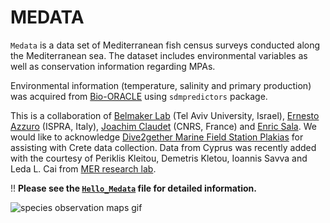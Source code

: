 # MEDATA

`Medata` is a data set of Mediterranean fish census surveys conducted along the Mediterranean sea. The dataset includes environmental variables as well as conservation information regarding MPAs.

Environmental information (temperature, salinity and primary production) was acquired from [Bio-ORACLE](http://http://www.bio-oracle.org) using `sdmpredictors` package.

<!-- Fish traits data ("fish_traits.csv" including: Size, Mobility, Activity, Schooling, Position, Diet) were aqcuired from [GASPAR](http://cesab.org/index.php/en/projets-passes/28-gaspar) and [Trait structure reveals the processes underlying fish establishment in the Mediterranean O Givan, V Parravicini, M Kulbicki, J Belmaker - Global ecology and biogeography, 2017](https://onlinelibrary.wiley.com/doi/full/10.1111/geb.12523). Species with no such available data were not included. -->

This is a collaboration of [Belmaker Lab](https://belmaker.weebly.com/) (Tel Aviv University, Israel), [Ernesto Azzuro](https://www.researchgate.net/profile/Ernesto_Azzurro) (ISPRA, Italy), [Joachim Claudet](http://www.joachimclaudet.com/) (CNRS, France) and [Enric Sala](https://www.researchgate.net/profile/Enric_Sala). We would like to acknowledge [Dive2gether Marine Field Station Plakias](https://www.dive2gether.com/Dive2gether_as_a_Mare-Mundi_Field_Station.html) for assisting with Crete data collection. Data from Cyprus was recently added with the courtesy of Periklis Kleitou, Demetris Kletou, Ioannis Savva and Leda L. Cai from [MER research lab](https://www.merresearch.com/).

!! **Please see the [`Hello_Medata`](https://raw.githack.com/belmaker-lab/medata/master/Hello_Medata.html) file for detailed information.**

![species observation maps gif](figures/1ObservationsMapsGIF.gif)
